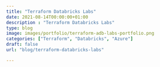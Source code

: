 ```yaml
---
title: "Terraform Databricks Labs"
date: 2021-08-14T00:00:00+01:00
description : "Terraform Databricks Labs"
type: blog
image: images/portfolio/terraform-adb-labs-portfolio.png
categories: ["Terraform", "Databricks", "Azure"]
draft: false
url: "blog/terraform-databricks-labs"

---
```

